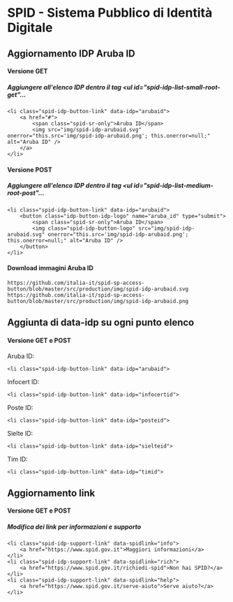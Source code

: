 # SPID - Sistema Pubblico di Identità Digitale


## Aggiornamento IDP Aruba ID

#### Versione GET
##### Aggiungere all'elenco IDP dentro il tag <ul id="spid-idp-list-small-root-get"...
```
<li class="spid-idp-button-link" data-idp="arubaid">
    <a href="#">
    	<span class="spid-sr-only">Aruba ID</span>
    	<img src="img/spid-idp-arubaid.svg" onerror="this.src='img/spid-idp-arubaid.png'; this.onerror=null;" alt="Aruba ID" />
    </a>
</li>
```

#### Versione POST
##### Aggiungere all'elenco IDP dentro il tag <ul id="spid-idp-list-medium-root-post"...
```
<li class="spid-idp-button-link" data-idp="arubaid">
    <button class="idp-button-idp-logo" name="aruba_id" type="submit">
    	<span class="spid-sr-only">Aruba ID</span>
    	<img class="spid-idp-button-logo" src="img/spid-idp-arubaid.svg" onerror="this.src='img/spid-idp-arubaid.png'; this.onerror=null;" alt="Aruba ID" />
    </button>
</li>
```

#### Download immagini Aruba ID
```
https://github.com/italia-it/spid-sp-access-button/blob/master/src/production/img/spid-idp-arubaid.svg
https://github.com/italia-it/spid-sp-access-button/blob/master/src/production/img/spid-idp-arubaid.png
```


## Aggiunta di data-idp su ogni punto elenco

#### Versione GET e POST

Aruba ID:
```
<li class="spid-idp-button-link" data-idp="arubaid">
```
Infocert ID:
```
<li class="spid-idp-button-link" data-idp="infocertid">
```
Poste ID:
```
<li class="spid-idp-button-link" data-idp="posteid">
```
Sielte ID:
```
<li class="spid-idp-button-link" data-idp="sielteid">
```
Tim ID:
```
<li class="spid-idp-button-link" data-idp="timid">
```


## Aggiornamento link

#### Versione GET e POST
##### Modifica dei link per informazioni e supporto

```
<li class="spid-idp-support-link" data-spidlink="info">
    <a href="https://www.spid.gov.it">Maggiori informazioni</a>
</li>
<li class="spid-idp-support-link" data-spidlink="rich">
    <a href="https://www.spid.gov.it/richiedi-spid">Non hai SPID?</a>
</li>
<li class="spid-idp-support-link" data-spidlink="help">
    <a href="https://www.spid.gov.it/serve-aiuto">Serve aiuto?</a>
</li>
```
